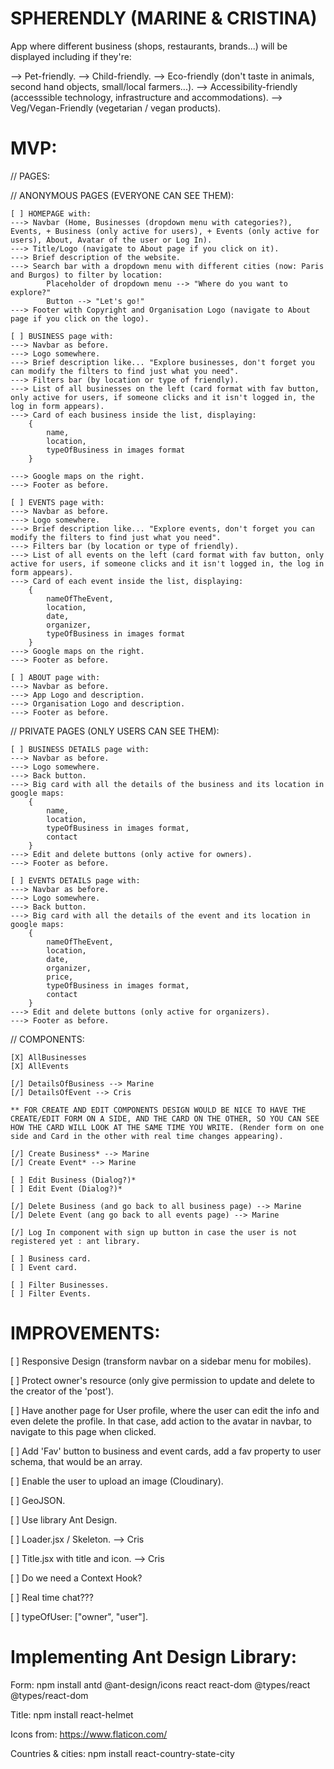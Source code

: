 # SPHERENDLY (MARINE & CRISTINA)

App where different business (shops, restaurants, brands...) will be displayed including if they're:

--> Pet-friendly.
--> Child-friendly.
--> Eco-friendly (don't taste in animals, second hand objects, small/local farmers...).
--> Accessibility-friendly (accesssible technology, infrastructure and accommodations).
--> Veg/Vegan-Friendly (vegetarian / vegan products).

# MVP:

// PAGES:

// ANONYMOUS PAGES (EVERYONE CAN SEE THEM):

    [ ] HOMEPAGE with:
    ---> Navbar (Home, Businesses (dropdown menu with categories?), Events, + Business (only active for users), + Events (only active for users), About, Avatar of the user or Log In).
    ---> Title/Logo (navigate to About page if you click on it).
    ---> Brief description of the website.
    ---> Search bar with a dropdown menu with different cities (now: Paris and Burgos) to filter by location:
            Placeholder of dropdown menu --> "Where do you want to explore?"
            Button --> "Let's go!"
    ---> Footer with Copyright and Organisation Logo (navigate to About page if you click on the logo).

    [ ] BUSINESS page with:
    ---> Navbar as before.
    ---> Logo somewhere.
    ---> Brief description like... "Explore businesses, don't forget you can modify the filters to find just what you need".
    ---> Filters bar (by location or type of friendly).
    ---> List of all businesses on the left (card format with fav button, only active for users, if someone clicks and it isn't logged in, the log in form appears).
    ---> Card of each business inside the list, displaying:
        {
            name,
            location,
            typeOfBusiness in images format
        }

    ---> Google maps on the right.
    ---> Footer as before.

    [ ] EVENTS page with:
    ---> Navbar as before.
    ---> Logo somewhere.
    ---> Brief description like... "Explore events, don't forget you can modify the filters to find just what you need".
    ---> Filters bar (by location or type of friendly).
    ---> List of all events on the left (card format with fav button, only active for users, if someone clicks and it isn't logged in, the log in form appears).
    ---> Card of each event inside the list, displaying:
        {
            nameOfTheEvent,
            location,
            date,
            organizer,
            typeOfBusiness in images format
        }
    ---> Google maps on the right.
    ---> Footer as before.

    [ ] ABOUT page with:
    ---> Navbar as before.
    ---> App Logo and description.
    ---> Organisation Logo and description.
    ---> Footer as before.

// PRIVATE PAGES (ONLY USERS CAN SEE THEM):

    [ ] BUSINESS DETAILS page with:
    ---> Navbar as before.
    ---> Logo somewhere.
    ---> Back button.
    ---> Big card with all the details of the business and its location in google maps:
        {
            name,
            location,
            typeOfBusiness in images format,
            contact
        }
    ---> Edit and delete buttons (only active for owners).
    ---> Footer as before.

    [ ] EVENTS DETAILS page with:
    ---> Navbar as before.
    ---> Logo somewhere.
    ---> Back button.
    ---> Big card with all the details of the event and its location in google maps:
        {
            nameOfTheEvent,
            location,
            date,
            organizer,
            price,
            typeOfBusiness in images format,
            contact
        }
    ---> Edit and delete buttons (only active for organizers).
    ---> Footer as before.

// COMPONENTS:

    [X] AllBusinesses
    [X] AllEvents

    [/] DetailsOfBusiness --> Marine
    [/] DetailsOfEvent --> Cris

    ** FOR CREATE AND EDIT COMPONENTS DESIGN WOULD BE NICE TO HAVE THE CREATE/EDIT FORM ON A SIDE, AND THE CARD ON THE OTHER, SO YOU CAN SEE HOW THE CARD WILL LOOK AT THE SAME TIME YOU WRITE. (Render form on one side and Card in the other with real time changes appearing).

    [/] Create Business* --> Marine
    [/] Create Event* --> Marine

    [ ] Edit Business (Dialog?)*
    [ ] Edit Event (Dialog?)*

    [/] Delete Business (and go back to all business page) --> Marine
    [/] Delete Event (ang go back to all events page) --> Marine

    [/] Log In component with sign up button in case the user is not registered yet : ant library.

    [ ] Business card.
    [ ] Event card.

    [ ] Filter Businesses.
    [ ] Filter Events.

# IMPROVEMENTS:

[ ] Responsive Design (transform navbar on a sidebar menu for mobiles).

[ ] Protect owner's resource (only give permission to update and delete to the creator of the 'post').

[ ] Have another page for User profile, where the user can edit the info and even delete the profile. In that case, add action to the avatar in navbar, to navigate to this page when clicked.

[ ] Add 'Fav' button to business and event cards, add a fav property to user schema, that would be an array.

[ ] Enable the user to upload an image (Cloudinary).

[ ] GeoJSON.

[ ] Use library Ant Design.

[ ] Loader.jsx / Skeleton. --> Cris

[ ] Title.jsx with title and icon. --> Cris

[ ] Do we need a Context Hook?

[ ] Real time chat???

[ ] typeOfUser: ["owner", "user"].

# Implementing Ant Design Library:

Form:
npm install antd @ant-design/icons react react-dom @types/react @types/react-dom

Title:
npm install react-helmet

Icons from:
https://www.flaticon.com/

Countries & cities:
npm install react-country-state-city
